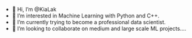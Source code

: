 - 👋 Hi, I’m @KiaLak
- 👀 I’m interested in Machine Learning with Python and C++.
- 🌱 I’m currently trying to become a professional data scientist.
- 💞️ I’m looking to collaborate on medium and large scale ML projects....

<!---
KiaLak/KiaLak is a ✨ special ✨ repository because its `README.md` (this file) appears on your GitHub profile.
You can click the Preview link to take a look at your changes.
--->
